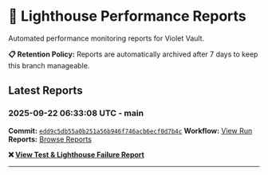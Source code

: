 # 🔦 Lighthouse Performance Reports

Automated performance monitoring reports for Violet Vault.

**📋 Retention Policy:** Reports are automatically archived after 7 days to keep this branch manageable.

## Latest Reports

### 2025-09-22 06:33:08 UTC - main

**Commit:** [`edd9c5db55a0b251a56b946f746acb6ecf0d7b4c`](https://github.com/thef4tdaddy/violet-vault/commit/edd9c5db55a0b251a56b946f746acb6ecf0d7b4c)
**Workflow:** [View Run](https://github.com/thef4tdaddy/violet-vault/actions/runs/17906677671)
**Reports:** [Browse Reports](https://github.com/thef4tdaddy/violet-vault/tree/lighthouse-reports/reports/main/2025-09-22_06-33-06)

**❌ [View Test & Lighthouse Failure Report](./reports/main/2025-09-22_06-33-06/test-and-lighthouse-failures.md)**


---

